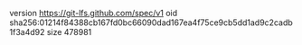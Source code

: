 version https://git-lfs.github.com/spec/v1
oid sha256:01214f84388cb167fd0bc66090dad167ea4f75ce9cb5dd1ad9c2cadb1f3a4d92
size 478981

